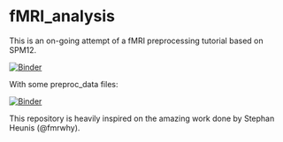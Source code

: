 # fMRI_analysis

This is an on-going attempt of a fMRI preprocessing tutorial based on SPM12.

[![Binder](https://mybinder.org/badge_logo.svg)](https://mybinder.org/v2/gh/negatoscope/fMRI_analysis/HEAD)

With some preproc_data files:

[![Binder](https://mybinder.org/badge_logo.svg)](https://mybinder.org/v2/zenodo/10.5281/zenodo.4633254/)

This repository is heavily inspired on the amazing work done by Stephan Heunis (@fmrwhy).
